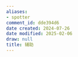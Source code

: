 ```yaml
---
aliases:
- spotter
comment_id: dde394d6
date created: 2024-07-26
date modified: 2025-02-06
draw: null
title: 辅助
---
```

